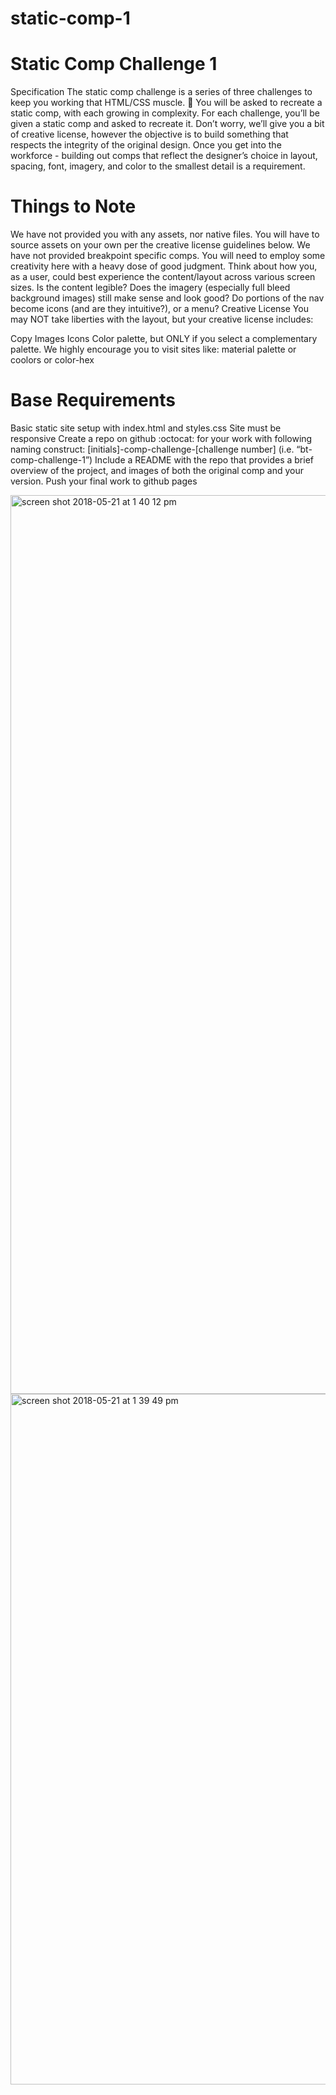 # static-comp-1

# Static Comp Challenge 1

Specification
The static comp challenge is a series of three challenges to keep you working that HTML/CSS muscle. :muscle: You will be asked to recreate a static comp, with each growing in complexity. For each challenge, you’ll be given a static comp and asked to recreate it. Don’t worry, we’ll give you a bit of creative license, however the objective is to build something that respects the integrity of the original design. Once you get into the workforce - building out comps that reflect the designer’s choice in layout, spacing, font, imagery, and color to the smallest detail is a requirement.

# Things to Note

We have not provided you with any assets, nor native files. You will have to source assets on your own per the creative license guidelines below.
We have not provided breakpoint specific comps. You will need to employ some creativity here with a heavy dose of good judgment. Think about how you, as a user, could best experience the content/layout across various screen sizes. Is the content legible? Does the imagery (especially full bleed background images) still make sense and look good? Do portions of the nav become icons (and are they intuitive?), or a menu?
Creative License
You may NOT take liberties with the layout, but your creative license includes:

Copy
Images
Icons
Color palette, but ONLY if you select a complementary palette. We highly encourage you to visit sites like: material palette or coolors or color-hex

# Base Requirements
Basic static site setup with index.html and styles.css
Site must be responsive
Create a repo on github :octocat: for your work with following naming construct: [initials]-comp-challenge-[challenge number] (i.e. “bt-comp-challenge-1”)
Include a README with the repo that provides a brief overview of the project, and images of both the original comp and your version.
Push your final work to github pages

<img width="1438" alt="screen shot 2018-05-21 at 1 40 12 pm" src="https://user-images.githubusercontent.com/38475249/40326519-bee8ba14-5cfc-11e8-9601-71f4006d8dd3.png">

<img width="1105" alt="screen shot 2018-05-21 at 1 39 49 pm" src="https://user-images.githubusercontent.com/38475249/40326528-c6e447b0-5cfc-11e8-8ba3-a7e2da27561b.png">
